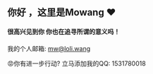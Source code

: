 ## 你好 ，这里是Mowang ❤
#### 很高兴见到你 你也在追寻所谓的意义吗！

我的个人邮箱: mw@loli.wang

😡你有进一步行动? 立马添加我的QQ: 1531780018

<!---
itmowang/itmowang is a ✨ special ✨ repository because its `README.md` (this file) appears on your GitHub profile.
You can click the Preview link to take a look at your changes.
--->
